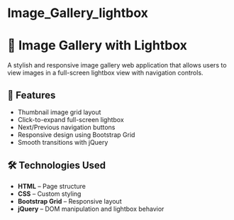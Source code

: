 # Image_Gallery_lightbox
# 📸 Image Gallery with Lightbox

A stylish and responsive image gallery web application that allows users to view images in a full-screen lightbox view with navigation controls.

## 🌟 Features

- Thumbnail image grid layout
- Click-to-expand full-screen lightbox
- Next/Previous navigation buttons
- Responsive design using Bootstrap Grid
- Smooth transitions with jQuery

## 🛠️ Technologies Used

- **HTML** – Page structure
- **CSS** – Custom styling
- **Bootstrap Grid** – Responsive layout
- **jQuery** – DOM manipulation and lightbox behavior
